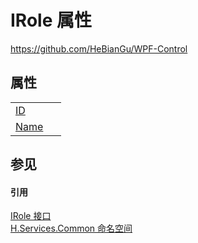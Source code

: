 # IRole 属性
https://github.com/HeBianGu/WPF-Control



## 属性
<table>
<tr>
<td><a href="c52e2d35-7891-1f29-5551-239d29f1e341">ID</a></td>
<td> </td></tr>
<tr>
<td><a href="e96a5fcf-d78d-f3b4-b489-07677125857e">Name</a></td>
<td> </td></tr>
</table>

## 参见


#### 引用
<a href="e5afae1f-3963-83ba-6b0f-c5ce41007ce3">IRole 接口</a>  
<a href="b9cdd84f-6623-a51a-f53b-465103ced202">H.Services.Common 命名空间</a>  
